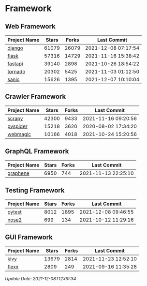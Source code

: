 # Framework

## Web Framework
| Project Name | Stars | Forks | Last Commit |
| ------------ | ----- | ----- | ----------- |
| [django](https://github.com/django/django) | 61079 | 26079 | 2021-12-08 07:17:54 |
| [flask](https://github.com/pallets/flask) | 57316 | 14729 | 2021-11-16 15:38:42 |
| [fastapi](https://github.com/tiangolo/fastapi) | 39140 | 2898 | 2021-10-26 18:54:22 |
| [tornado](https://github.com/tornadoweb/tornado) | 20302 | 5425 | 2021-11-03 01:12:50 |
| [sanic](https://github.com/sanic-org/sanic) | 15626 | 1395 | 2021-12-07 10:10:04 |

## Crawler Framework
| Project Name | Stars | Forks | Last Commit |
| ------------ | ----- | ----- | ----------- |
| [scrapy](https://github.com/scrapy/scrapy) | 42300 | 9433 | 2021-11-16 09:20:56 |
| [pyspider](https://github.com/binux/pyspider) | 15218 | 3620 | 2020-08-02 17:34:20 |
| [webmagic](https://github.com/code4craft/webmagic) | 10166 | 4018 | 2021-10-24 15:20:56 |

## GraphQL Framework
| Project Name | Stars | Forks | Last Commit |
| ------------ | ----- | ----- | ----------- |
| [graphene](https://github.com/graphql-python/graphene) | 6950 | 744 | 2021-11-13 22:25:10 |

## Testing Framework
| Project Name | Stars | Forks | Last Commit |
| ------------ | ----- | ----- | ----------- |
| [pytest](https://github.com/pytest-dev/pytest) | 8012 | 1895 | 2021-12-08 09:46:55 |
| [nose2](https://github.com/nose-devs/nose2) | 699 | 134 | 2021-10-12 11:29:16 |

## GUI Framework
| Project Name | Stars | Forks | Last Commit |
| ------------ | ----- | ----- | ----------- |
| [kivy](https://github.com/kivy/kivy) | 13679 | 2814 | 2021-11-23 12:52:10 |
| [flexx](https://github.com/flexxui/flexx) | 2809 | 249 | 2021-09-16 11:35:28 |

*Update Date: 2021-12-08T12:00:34*